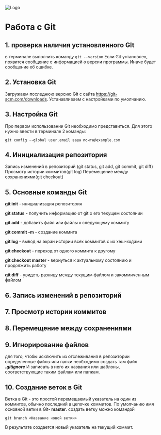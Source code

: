  ![Logo](Git-logo-1788c.png
 )
 # Работа с Git

## 1. проверка наличия установленного GIt

в терминале выполнить команду `git --version`
Если Git установлен, появится сообщение с информацией о версии программы. Иначе будет сообщение об ошибке.

## 2. Установка Git
Загружаем последнюю версию Git с сайта https://git-scm.com/downloads.
Устанавливаем с настройками по умолчанию.

## 3. Настройка Git
Про первом использовании Git необходимо представиться. Для этого нужно ввести в терминале 2 команды:
```git config --global user.name «Ваше имя английскими буквами»
git config --global user.email ваша почта@example.com 
```
## 4. Инициализация репозитория

Запись изменений в репозиторий (git status, git add, git commit, git diff)
Просмотр истории коммитов(git log)
Перемещение между сохранениями(git checkout)

## 5. Основные команды Git

**git init** - инициализация репозитория


**git status** - получить информацию от git о его текущем состоянии

**git add** - добавить файл или файлы к следующему коммиту

**git commit -m** - создание коммита

**git log** - вывод на экран истории всех коммитов с их хеш-кодами

**git checkout** - переход от одного коммита к другому

**git checkout master** - вернуться к актуальному состоянию и продолжить  работу

**git diff** - увидеть разницу между текущим файлом и закоммиченным файлом
 
 ## 6. Запись изменений в репозиторий
 ## 7. Просмотр истории коммитов
 ## 8. Перемещение между сохранениями

 ## 9. Игнорирование файлов

для того, чтобы исключить из отслеживания в репозитории определенные файлы или папки необходимо создать там файл ***.gitignore*** И записать в него их названия или шаблоны, соответствующие таким файлам или папкам.

## 10. Создание веток в Git
Ветка в Git - это проcтой перемещаемый указатель на один из коммитов, обычно последний в цепочке коммитов.
По умолчанию имя основной ветки в Git- **master**.
создать ветку можно командой 
```
git branch <Название новой ветки>
```
В результате создается новый указатель на текущий коммит.


